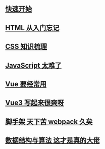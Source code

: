 ## [快速开始](/)

## [HTML 从入门忘记](/html/)

## [CSS 知识梳理](/css/)

## [JavaScript 太难了](/javascript/)

## [Vue 要经常用](/vue/)

## [Vue3 写起来很爽呀](/vue3/)

## [脚手架 天下苦 webpack 久矣](/cli/)

## [数据结构与算法 这才是真的大佬](/algorithm/)
